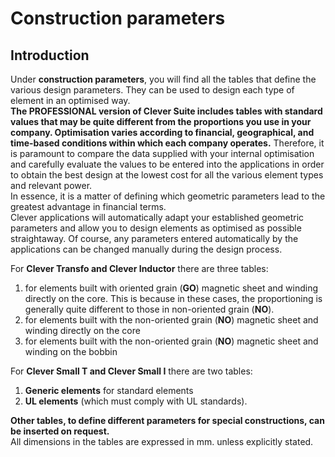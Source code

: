# Construction parameters

## Introduction

Under **construction parameters**, you will find all the tables that define the various design parameters. They can be used to design each type of element in an optimised way.<br>
**The PROFESSIONAL version of Clever Suite includes tables with standard values that may be quite different from the proportions you use in your company. Optimisation varies according to financial, geographical, and time-based conditions within which each company operates.**
Therefore, it is paramount to compare the data supplied with your internal optimisation and carefully evaluate the values to be entered into the applications in order to obtain the best design at the lowest cost for all the various element types and relevant power.<br>
In essence, it is a matter of defining which geometric parameters lead to the greatest advantage in financial terms.<br>
Clever applications will automatically adapt your established geometric parameters and allow you to design elements as optimised as possible straightaway. Of course, any parameters entered automatically by the applications can be changed manually during the design process.<br>

For **Clever Transfo and Clever Inductor**  there are three tables:
1) for elements built with oriented grain (**GO**) magnetic sheet and winding directly on the core. This is because in these  cases, the proportioning is generally quite different to those in non-oriented grain (**NO**). 
2) for elements built with the non-oriented grain (**NO**) magnetic sheet and winding directly on the core 
3) for elements built with the non-oriented grain (**NO**) magnetic sheet and winding on the bobbin

For **Clever Small T and Clever Small I**  there are two tables: 
1) **Generic elements** for standard elements
2) **UL elements** (which must comply with UL standards). <br>

**Other tables, to define different parameters for special constructions, can be inserted on request.** <br>
All dimensions in the tables are expressed in mm. unless explicitly stated.